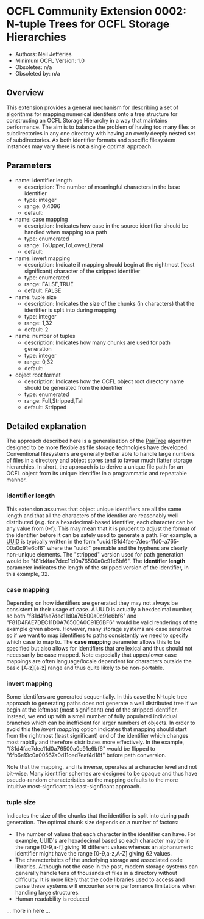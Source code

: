 # OCFL Community Extension 0002: N-tuple Trees for OCFL Storage Hierarchies

  * Authors: Neil Jefferies
  * Minimum OCFL Version: 1.0
  * Obsoletes: n/a
  * Obsoleted by: n/a

## Overview

This extension provides a general mechanism for describing a set of algorithms for mapping numerical identifers onto a tree structure for constructing an OCFL Storage Hierarchy in a way that maintains performance. The aim is to balance the problem of having too many files or subdirectories in any one directory with having an overly deeply nested set of subdirectories. As both identifier formats and specific filesystem instances may vary there is not a single optimal approach.       

## Parameters

* name: identifier length
  * description: The number of meaningful characters in the base identifier 
  * type: integer
  * range: 0,4096
  * default:
* name: case mapping
  * description: Indicates how case in the source identifier should be handled when mapping to a path
  * type: enumerated
  * range: ToUpper,ToLower,Literal
  * default:
* name: invert mapping
  * description: Indicate if mapping should begin at the rightmost (least significant) character of the stripped identifier
  * type: enumerated
  * range: FALSE,TRUE
  * default: FALSE
* name: tuple size
  * description: Indicates the size of the chunks (in characters) that the identifier is split into during mapping
  * type: integer
  * range: 1,32
  * default: 2
* name: number of tuples
  * description: Indicates how many chunks are used for path generation
  * type: integer
  * range: 0,32
  * default:
* object root format
  * description: Indicates how the OCFL object root directory name should be generated from the identifier
  * type: enumerated
  * range: Full,Stripped,Tail
  * default: Stripped

## Detailed explanation

The approach described here is a generalisation of the [PairTree](https://tools.ietf.org/html/draft-kunze-pairtree-01) algorithm designed to be more flexible as file storage technolgies have developed. Conventional filesystems are generally better able to handle large numbers of files in a directory and object stores tend to favour much flatter storage hierarchies. In short, the approach is to derive a unique file path for an OCFL object from its unique identifier in a programmatic and repeatable manner. 

### identifier length

This extension assumes that object unique identifiers are all the same length and that all the characters of the identifer are reasonably well distributed (e.g. for a hexadecimal-based identifier, each character can be any value from 0-f). This may mean that it is prudent to adjust the format of the identifier before it can be safely used to generate a path. For example, a [UUID](https://tools.ietf.org/html/rfc4122) is typically written in the form "uuid:f81d4fae-7dec-11d0-a765-00a0c91e6bf6" where the "uuid:" premable and the hyphens are clearly non-unique elements. The "stripped" version used for path generation would be "f81d4fae7dec11d0a76500a0c91e6bf6". The **identifier length** parameter indicates the length of the stripped version of the identifier, in this example, 32.   

### case mapping

Depending on how identifiers are generated they may not always be consistent in their usage of case. A UUID is actually a hexdecimal number, so both "f81d4fae7dec11d0a76500a0c91e6bf6" and "F81D4FAE7DEC11D0A76500A0C91E6BF6" would be valid renderings of the example given above. However, many storage systems are case sensitive so if we want to map identifiers to paths consistently we need to specify which case to map to. The **case mapping** parameter allows this to be specified but also allows for identifiers that are lexical and thus should not necessarily be case mapped. Note especially that upper/lower case mappings are often language/locale dependent for characters outside the basic \[A-z\]\[a-z\] range and thus quite likely to be non-portable.

### invert mapping

Some identifers are generated sequentially. In this case the N-tuple tree approach to generating paths does not generate a well distributed tree if we begin at the leftmost (most significant) end of the stripped identifier. Instead, we end up with a small number of fully populated individual branches which can be inefficient for larger numbers of objects. In order to avoid this the *invert mapping* option indicates that mapping should start from the rightmost (least significant) end of the identifier which changes most rapidly and therefore distributes more effectively. In the example, "f81d4fae7dec11d0a76500a0c91e6bf6" would be flipped to "6fb6e19c0a00567a0d11ced7eaf4d18f" before path conversion.

Note that the mapping, and its inverse, operates at a character level and not bit-wise. Many identifier schemes are designed to be opaque and thus have pseudo-random characteristics so the mapping defaults to the more intuitive most-signficant to least-signficant approach.          

### tuple size

Indicates the size of the chunks that the identifier is split into during path generation. The optimal chunk size depends on a number of factors:
* The number of values that each character in the identifier can have. For example, UUID's are hexadecimal based so each character may be in the range \[0-9,a-f\] giving 16 different values whereas an alphanumeric identifier might have the range \[0-9,a-z,A-Z\] giving 62 values.
* The characteristics of the underlying storage and associated code libraries. Although not the case in the past, modern storage systems can generally handle tens of thousands of files in a directory without difficulty. It is more likely that the code libraries used to access and parse these systems will encounter some performance limitations when handling large structures.
* Human readability is reduced


... more in here ...
